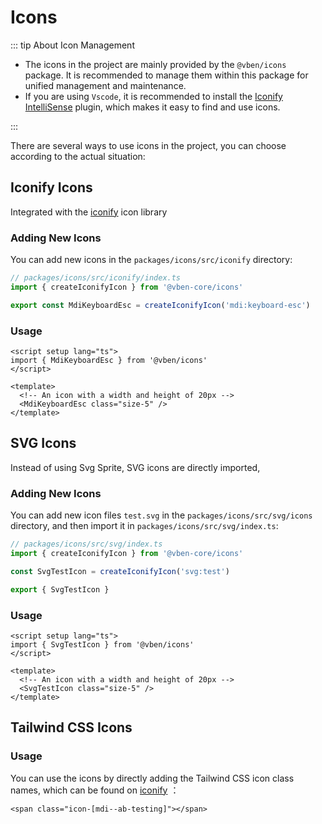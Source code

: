 # Icons

::: tip About Icon Management

- The icons in the project are mainly provided by the `@vben/icons` package. It is recommended to manage them within this package for unified management and maintenance.
- If you are using `Vscode`, it is recommended to install the [Iconify IntelliSense](https://marketplace.visualstudio.com/items?itemName=antfu.iconify) plugin, which makes it easy to find and use icons.

:::

There are several ways to use icons in the project, you can choose according to the actual situation:

## Iconify Icons <Badge text="Recommended" type="tip"/>

Integrated with the [iconify](https://github.com/iconify/iconify) icon library

### Adding New Icons

You can add new icons in the `packages/icons/src/iconify` directory:

```ts
// packages/icons/src/iconify/index.ts
import { createIconifyIcon } from '@vben-core/icons'

export const MdiKeyboardEsc = createIconifyIcon('mdi:keyboard-esc')
```

### Usage

```vue
<script setup lang="ts">
import { MdiKeyboardEsc } from '@vben/icons'
</script>

<template>
  <!-- An icon with a width and height of 20px -->
  <MdiKeyboardEsc class="size-5" />
</template>
```

## SVG Icons <Badge text="Recommended" type="tip"/>

Instead of using Svg Sprite, SVG icons are directly imported,

### Adding New Icons

You can add new icon files `test.svg` in the `packages/icons/src/svg/icons` directory, and then import it in `packages/icons/src/svg/index.ts`:

```ts
// packages/icons/src/svg/index.ts
import { createIconifyIcon } from '@vben-core/icons'

const SvgTestIcon = createIconifyIcon('svg:test')

export { SvgTestIcon }
```

### Usage

```vue
<script setup lang="ts">
import { SvgTestIcon } from '@vben/icons'
</script>

<template>
  <!-- An icon with a width and height of 20px -->
  <SvgTestIcon class="size-5" />
</template>
```

## Tailwind CSS Icons <Badge text="Not Recommended" type="danger"/>

### Usage

You can use the icons by directly adding the Tailwind CSS icon class names, which can be found on [iconify](https://github.com/iconify/iconify) ：

```vue
<span class="icon-[mdi--ab-testing]"></span>
```
